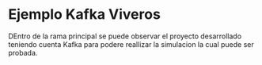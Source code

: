 # Ejemplo Kafka Viveros
DEntro de la rama principal se puede observar el proyecto desarrollado teniendo cuenta Kafka para podere reallizar la simulacion la cual puede ser probada.
